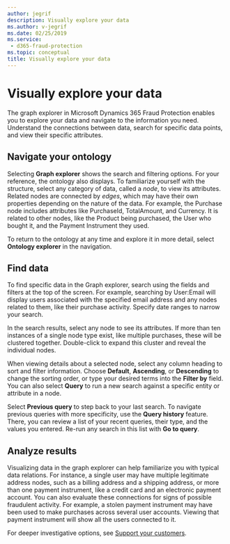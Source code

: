 ```yaml
---
author: jegrif
description: Visually explore your data
ms.author: v-jegrif
ms.date: 02/25/2019
ms.service:
 - d365-fraud-protection
ms.topic: conceptual
title: Visually explore your data
---
```



# Visually explore your data

The graph explorer in Microsoft Dynamics 365 Fraud Protection enables you to explore your data and navigate to the information you need. Understand the connections between data, search for specific data points, and view their specific attributes. 

## Navigate your ontology

Selecting **Graph explorer** shows the search and filtering options. For your reference, the ontology also displays. To familiarize yourself with the structure, select any category of data, called a *node*, to view its attributes. Related nodes are connected by *edges*, which may have their own properties depending on the nature of the data. For example, the Purchase node includes attributes like PurchaseId, TotalAmount, and Currency. It is related to other nodes, like the Product being purchased, the User who bought it, and the Payment Instrument they used. 

To return to the ontology at any time and explore it in more detail, select **Ontology explorer** in the navigation. 

## Find data

To find specific data in the Graph explorer, search using the fields and filters at the top of the screen. For example, searching by User:Email will display users associated with the specified email address and any nodes related to them, like their purchase activity. Specify date ranges to narrow your search.

In the search results, select any node to see its attributes. If more than ten instances of a single node type exist, like multiple purchases, these will be clustered together. Double-click to expand this cluster and reveal the individual nodes.

When viewing details about a selected node, select any column heading to sort and filter information. Choose **Default**, **Ascending**, or **Descending** to change the sorting order, or type your desired terms into the **Filter by** field. You can also select **Query** to run a new search against a specific entity or attribute in a node.

Select **Previous query** to step back to your last search. To navigate previous queries with more specificity, use the **Query history** feature. There, you can review a list of your recent queries, their type, and the values you entered. Re-run any search in this list with **Go to query**. 

## Analyze results

Visualizing data in the graph explorer can help familiarize you with typical data relations. For instance, a single user may have multiple legitimate address nodes, such as a billing address and a shipping address, or more than one payment instrument, like a credit card and an electronic payment account. You can also evaluate these connections for signs of possible fraudulent activity. For example, a stolen payment instrument may have been used to make purchases across several user accounts. Viewing that payment instrument will show all the users connected to it. 

For deeper investigative options, see [Support your customers](customer-support.md). 

